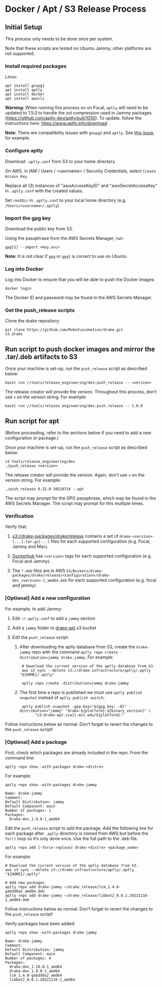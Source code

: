 # Docker / Apt / S3 Release Process

## Initial Setup

This process only needs to be done once per system.

Note that these scripts are tested on Ubuntu Jammy;
other platforms are not supported.

### Install required packages

Linux:

    apt install gnupg1
    apt install aptly
    apt install docker
    apt install awscli


**Warning:** When running this process on on Focal, `aptly` will need to be
updated to 1.5.0 to handle the zst compression used in Jammy packages
(https://github.com/aptly-dev/aptly/pull/1050). To update, follow the
instructions here: https://www.aptly.info/download.

**Note:** There are compatibility issues with `gnupg2` and `aptly`. See
[this issue](https://github.com/aptly-dev/aptly/issues/657), for example.

### Configure aptly

Download `.aptly.conf` from S3 to your home directory

On AWS, in IAM / Users / \<username\> / Security Credentials, select
`Create Access Key`.

Replace all (3) instances of "awsAccessKeyID" and "awsSecretAccessKey" in
`.aptly.conf` with the created values.

Set `rootDir` in `.aptly.conf` to your local home directory
(e.g. `/Users/<username>/.aptly`)

### Import the gpg key

Download the public key from S3.

Using the passphrase from the AWS Secrets Manager, run:

    gpg[1] --import <key.asc>

**Note:** It is not clear if `gpg` or `gpg1` is correct to use on Ubuntu

### Log into Docker

Log into Docker to ensure that you will be able to push the Docker images:

    docker login

The Docker ID and password may be found in the AWS Secrets Manager.

### Get the push_release scripts

Clone the drake repository:

    git clone https://github.com/RobotLocomotion/drake.git
    cd drake

## Run script to push docker images and mirror the .tar/.deb artifacts to S3

Once your machine is set-up, run the `push_release` script as described below:

    bazel run //tools/release_engineering/dev:push_release -- <version>


The release creator will provide the version. Throughout this process, don’t
use `v` on the version string. For example:

    bazel run //tools/release_engineering/dev:push_release -- 1.0.0

## Run script for apt

(Before proceeding, refer to the sections below if you need to add a new
configuration or package.)

Once your machine is set-up, run the `push_release` script as described below:

    cd tools/release_engineering/dev
    ./push_release <version>

The release creator will provide the version. Again, don’t use `v` on the
version string. For example:

    ./push_release 0.32.0 20210714 --apt

The script may prompt for the GPG passphrase, which may be found in the AWS
Secrets Manager. The script may prompt for this multiple times.

### Verification

Verify that:

1. [s3://drake-packages/drake/release](https://s3.console.aws.amazon.com/s3/buckets/drake-packages?region=us-east-1&prefix=drake/release/&showversions=false)
contains a set of `drake-<version>-[...].tar.gz[...]` files for each supported
configuration (e.g. Focal, Jammy and Mac).

1. [Dockerhub](https://hub.docker.com/r/robotlocomotion/drake/tags?ordering=last_updated&page=1)
has `<version>` tags for each supported configuration (e.g. Focal and Jammy).

1. The `*.deb` files are in AWS
`S3/Buckets/drake-packages/drake/release/<configuration>/drake-dev_<version>-1_amd64.deb` for each supported configuration (e.g. focal and jammy)

### [Optional] Add a new configuration

For example, to add Jammy:

1. Edit `~/.aptly.conf` to add a `jammy` section
1. Add a `jammy` folder to
[drake-apt](https://s3.console.aws.amazon.com/s3/buckets/drake-apt?region=us-east-1&tab=objects)
s3 bucket
1. Edit the `push_release` script:

    1. After downloading the aptly database from S3, create the `drake-jammy`
    repo with the command
    ``aptly repo create -distribution=jammy drake-jammy``. For example:

            # Download the current version of the aptly database from S3.
            aws s3 sync --delete s3://drake-infrastructure/aptly/.aptly "${HOME}/.aptly"

            aptly repo create -distribution=jammy drake-jammy

    1. The first time a repo is published we must use
    ``aptly publish snapshot`` instead of ``aptly publish switch``:

            aptly publish snapshot -gpg-key="${gpg_key: -8}" -distribution="jammy" "drake-${platform}-${binary_version}" \
                  "s3:drake-apt.csail.mit.edu/${platform}:"

Follow instructions below as normal. Don’t forget to revert the changes to
the `push_release` script!

### [Optional] Add a package

First, check which packages are already included in the repo. From the command
line:

    aptly repo show -with-packages drake-<distro>

For example:

    aptly repo show -with-packages drake-jammy

    Name: drake-jammy
    Comment:
    Default Distribution: jammy
    Default Component: main
    Number of packages: 1
    Packages:
      Drake-dev_1.9.0-1_amd64


Edit the `push_release` script to add the package. Add the following line for
each package after `.aptly` directory is cloned from AWS but before the `for()`
loop so it’s only done once. Use the full path to the .deb file.

    aptly repo add [-force-replace] drake-<distro> <package_name>

For example:

    # Download the current version of the aptly database from S3.
    aws s3 sync --delete s3://drake-infrastructure/aptly/.aptly "${HOME}/.aptly"

    # Add new packages
    aptly repo add drake-jammy ~/drake_release/lcm_1.4.0-gabdd8a2_amd64.deb
    aptly repo add drake-jammy ~/drake_release/libbot2_0.0.1.20221116-1_amd64.deb

Follow instructions below as normal. Don’t forget to revert the changes to
the `push_release` script!

Verify packages have been added:

    aptly repo show -with-packages drake-jammy

    Name: drake-jammy
    Comment:
    Default Distribution: jammy
    Default Component: main
    Number of packages: 4
    Packages:
      drake-dev_1.10.0-1_amd64
      drake-dev_1.9.0-1_amd64
      lcm_1.4.0-gabdd8a2_amd64
      libbot2_0.0.1.20221116-1_amd64
